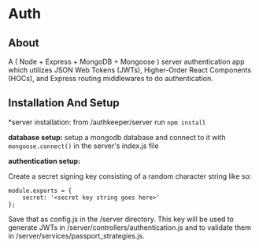 Auth
======

About
---
A ( Node + Express + MongoDB + Mongoose ) server authentication app which utilizes JSON Web Tokens (JWTs), Higher-Order React Components (HOCs), and Express routing middlewares to do authentication.


Installation And Setup
---
*server installation:  from /authkeeper/server run `npm install`

**database setup:**  setup a mongodb database and connect to it with `mongoose.connect()` in the server's index.js file

**authentication setup:**

Create a secret signing key consisting of a random character string like so:

	module.exports = {
		secret: '<secret key string goes here>'
	};

Save that as config.js in the /server directory.  This key will be used to generate JWTs in /server/controllers/authentication.js and to validate them in /server/services/passport_strategies.js.
